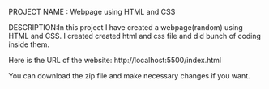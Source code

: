 PROJECT NAME : Webpage using HTML and CSS

DESCRIPTION:In this project I have created a webpage(random) using HTML and CSS. I created created html and css file and did bunch of coding inside them.

Here is the URL of the website: http://localhost:5500/index.html

You can download the zip file and make necessary changes if you want.



